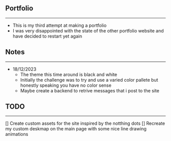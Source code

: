 ## Portfolio
---

+ This is my third attempt at making a portfolio
+ I was very disappointed with the state of the other portfolio website and have decided to restart yet again

## Notes
---

+ 18/12/2023
    + The theme this time around is black and white 
    + Initially the challenge was to try and use a varied color pallete but honestly speaking you have no color sense
    + Maybe create a backend to retrive messages that i post to the site


## TODO
---

[] Create custom assets for the site inspired by the notthing dots
[] Recreate my custom deskmap on the main page with some nice line drawing animations 

